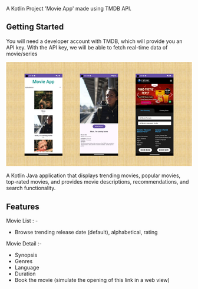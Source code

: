 
A Kotlin Project 'Movie App' made using TMDB API.

## Getting Started

You will need a developer account with TMDB, which will provide you an API key. With the API key, we will be able to fetch real-time data of movie/series

<img src="https://github.com/Afdhal2910/MovieApp2024/blob/main/ui.png">

A Kotlin Java application that displays trending movies, popular movies, top-rated movies, and provides movie descriptions, recommendations, and search functionality.

## Features

Movie List : -
- Browse trending release date (default), alphabetical, rating

Movie Detail :-
- Synopsis
- Genres
- Language
- Duration
- Book the movie (simulate the opening of this link in a web view)
